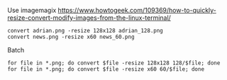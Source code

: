 Use imagemagix
https://www.howtogeek.com/109369/how-to-quickly-resize-convert-modify-images-from-the-linux-terminal/

```
convert adrian.png -resize 128x128 adrian_128.png
convert news.png -resize x60 news_60.png
```

Batch 
```
for file in *.png; do convert $file -resize 128x128 128/$file; done
for file in *.png; do convert $file -resize x60 60/$file; done
```
